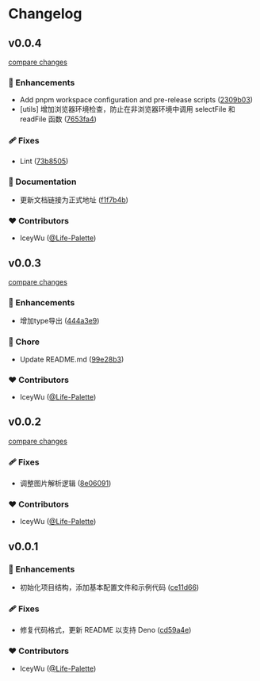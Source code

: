# Changelog

## v0.0.4

[compare changes](https://github.com/IceyWu/life-palette-utils/compare/v0.0.3...v0.0.4)

### 🚀 Enhancements

- Add pnpm workspace configuration and pre-release scripts ([2309b03](https://github.com/IceyWu/life-palette-utils/commit/2309b03))
- [utils] 增加浏览器环境检查，防止在非浏览器环境中调用 selectFile 和 readFile 函数 ([7653fa4](https://github.com/IceyWu/life-palette-utils/commit/7653fa4))

### 🩹 Fixes

- Lint ([73b8505](https://github.com/IceyWu/life-palette-utils/commit/73b8505))

### 📖 Documentation

- 更新文档链接为正式地址 ([f1f7b4b](https://github.com/IceyWu/life-palette-utils/commit/f1f7b4b))

### ❤️ Contributors

- IceyWu ([@Life-Palette](https://github.com/Life-Palette))

## v0.0.3

[compare changes](https://github.com/IceyWu/life-palette-utils/compare/v0.0.2...v0.0.3)

### 🚀 Enhancements

- 增加type导出 ([444a3e9](https://github.com/IceyWu/life-palette-utils/commit/444a3e9))

### 🏡 Chore

- Update README.md ([99e28b3](https://github.com/IceyWu/life-palette-utils/commit/99e28b3))

### ❤️ Contributors

- IceyWu ([@Life-Palette](http://github.com/Life-Palette))

## v0.0.2

[compare changes](https://github.com/IceyWu/life-palette-utils/compare/v0.0.1...v0.0.2)

### 🩹 Fixes

- 调整图片解析逻辑 ([8e06091](https://github.com/IceyWu/life-palette-utils/commit/8e06091))

### ❤️ Contributors

- IceyWu ([@Life-Palette](http://github.com/Life-Palette))

## v0.0.1

### 🚀 Enhancements

- 初始化项目结构，添加基本配置文件和示例代码 ([ce11d66](https://github.com/IceyWu/life-palette-utils/commit/ce11d66))

### 🩹 Fixes

- 修复代码格式，更新 README 以支持 Deno ([cd59a4e](https://github.com/IceyWu/life-palette-utils/commit/cd59a4e))

### ❤️ Contributors

- IceyWu ([@Life-Palette](http://github.com/Life-Palette))
